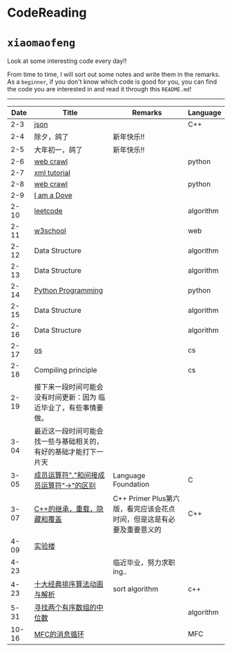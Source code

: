 # CodeReading

`xiaomaofeng`
===========================

Look at some interesting code every day!!

From time to time, I will sort out some notes and write them in the remarks. As a `beginner`, if you don't know which code is good for you, you can find the code you are interested in and read it through this `README.md`! 

****

|Date|Title|Remarks|Language|
|- |- |- |- |
|2-3 |[json](https://github.com/nlohmann/json#json-as-first-class-data-type "JSON for Mordenn C++")| |C++|
|2-4 |除夕，鸽了|新年快乐!!| |
|2-5 |大年初一，鸽了|新年快乐!!| |
|2-6 |[web crawl](https://github.com/aosabook/500lines/tree/master/crawler)| |python|
|2-7 |[xml tutorial](http://www.runoob.com/xml/xml-tutorial.html)|
|2-8 |[web crawl](http://www.aosabook.org/en/500L/a-web-crawler-with-asyncio-coroutines.html)| |python|
|2-9 |[I am a Dove](https://cn.bing.com/images/search?view=detailV2&ccid=pRm9SOVN&id=7094AA422351C2B9BB4320C16CDD73DF57D1EBD8&thid=OIP.pRm9SOVN1vUeeHqXFjn_zwHaJC&mediaurl=http%3a%2f%2fwww.fuhaodq.com%2fd%2ffile%2fweixinbq%2f2017-04-07%2f713803a8957d87b238b513c76c40592c.jpg&exph=250&expw=205&q=%E9%B8%BD%E5%AD%90+%E8%A1%A8%E6%83%85%E5%8C%85&simid=608015562141076925&selectedIndex=0&ajaxhist=0) | | |
|2-10 |[leetcode](https://leetcode-cn.com)| |algorithm|
|2-11 |[w3school](http://www.w3school.com.cn/)| |web|
|2-12 |Data Structure| |algorithm|
|2-13 |Data Structure| |algorithm|
|2-14 |[Python Programming](https://www.icourse163.org/learn/BIT-268001?tid=1003243006#/learn/announce)| |python|
|2-15 |Data Structure| |algorithm|
|2-16 |Data Structure| |algorithm|
|2-17 |[os](https://www.icourse163.org/course/NJU-1001571004)| |cs|
|2-18 |Compiling principle| |cs|
|2-19 |接下来一段时间可能会没有时间更新：因为 临近毕业了，有些事情要做。|
|3-04 |最近这一段时间可能会找一些与基础相关的，有好的基础才能打下一片天|
|3-05 |[成员运算符"."和间接成员运算符"->"的区别](https://blog.csdn.net/qq_37018328/article/details/77816950)|Language Foundation|C|、
|3-07 |[C++的继承，重载，隐藏和覆盖](https://www.jianshu.com/p/97d8dbded0fb)|C++ Primer Plus第六版，看完应该会花点时间，但是这是有必要及重要意义的|C++|
|4-09 |[实验楼](https://www.shiyanlou.com/)| | |
|4-23 | |临近毕业，努力求职ing..|
|4-23 |[十大经典排序算法动画与解析](https://mp.weixin.qq.com/s/vn3KiV-ez79FmbZ36SX9lg)|sort algorithm|c++|
|5-31 |[寻找两个有序数组的中位数](https://leetcode-cn.com/problems/median-of-two-sorted-arrays/)| |algorithm|
|10-16|[MFC的消息循环](http://blog.sina.com.cn/s/blog_a2aa00d70101im9b.html)| |MFC|
